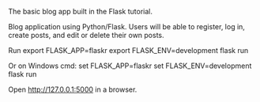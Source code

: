 The basic blog app built in the Flask tutorial.

Blog application using Python/Flask. Users will be able to register, log in, create posts, and edit or delete their own posts.

Run
export FLASK_APP=flaskr
export FLASK_ENV=development
flask run

Or on Windows cmd:
set FLASK_APP=flaskr
set FLASK_ENV=development
flask run

Open http://127.0.0.1:5000 in a browser.
